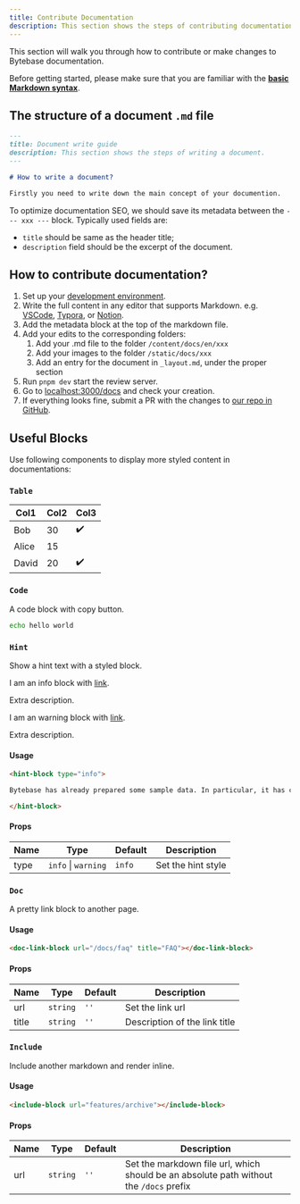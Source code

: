 ```yaml
---
title: Contribute Documentation
description: This section shows the steps of contributing documentation.
---
```


This section will walk you through how to contribute or make changes to Bytebase documentation.

Before getting started, please make sure that you are familiar with the **[basic Markdown syntax](https://docs.github.com/en/get-started/writing-on-github/getting-started-with-writing-and-formatting-on-github/basic-writing-and-formatting-syntax)**.

## The structure of a document `.md` file

```markdown
---
title: Document write guide
description: This section shows the steps of writing a document.
---

# How to write a document?

Firstly you need to write down the main concept of your documention.
```

To optimize documentation SEO, we should save its metadata between the `--- xxx ---` block. Typically used fields are:

- `title` should be same as the header title;
- `description` field should be the excerpt of the document.

## How to contribute documentation?

1. Set up your [development environment](https://github.com/bytebase/bytebase.com#-development).
2. Write the full content in any editor that supports Markdown. e.g. [VSCode](https://code.visualstudio.com/), [Typora](https://typora.io/), or [Notion](https://notion.so/).
3. Add the metadata block at the top of the markdown file.
4. Add your edits to the corresponding folders:
   1. Add your .md file to the folder `/content/docs/en/xxx`
   2. Add your images to the folder `/static/docs/xxx`
   3. Add an entry for the document in `_layout.md`, under the proper section
5. Run `pnpm dev` start the review server.
6. Go to [localhost:3000/docs](http://localhost:3000/docs) and check your creation.
7. If everything looks fine, submit a PR with the changes to [our repo in GitHub](https://github.com/bytebase/bytebase.com).

## Useful Blocks

Use following components to display more styled content in documentations:

### `Table`

| Col1  | Col2 | Col3 |
| ----- | ---- | ---- |
| Bob   | 30   | ✔️   |
| Alice | 15   |      |
| David | 20   | ✔️   |

### `Code`

A code block with copy button.

```bash
echo hello world
```

### `Hint`

Show a hint text with a styled block.

<hint-block type="info">

I am an info block with [link](#hint).

Extra description.

</hint-block>

<hint-block type="warning">

I am an warning block with [link](#hint).

Extra description.

</hint-block>

#### Usage

```markdown
<hint-block type="info">

Bytebase has already prepared some sample data. In particular, it has created a Test environment and a Prod environment, each containing a mysql instance. To establish the connection to those instances, one quick way is to [start a MySQL docker instance](#start-a-mysql-docker-instance-for-testing).

</hint-block>
```

#### Props

| Name | Type                | Default | Description        |
| ---- | ------------------- | ------- | ------------------ |
| type | `info` \| `warning` | `info`  | Set the hint style |

### `Doc`

A pretty link block to another page.

<doc-link-block url="/docs/faq" title="FAQ"></doc-link-block>

#### Usage

```markdown
<doc-link-block url="/docs/faq" title="FAQ"></doc-link-block>
```

#### Props

| Name  | Type     | Default | Description                   |
| ----- | -------- | ------- | ----------------------------- |
| url   | `string` | `''`    | Set the link url              |
| title | `string` | `''`    | Description of the link title |

### `Include`

Include another markdown and render inline.

#### Usage

```markdown
<include-block url="features/archive"></include-block>
```

#### Props

| Name | Type     | Default | Description                                                                            |
| ---- | -------- | ------- | -------------------------------------------------------------------------------------- |
| url  | `string` | `''`    | Set the markdown file url, which should be an absolute path without the `/docs` prefix |
